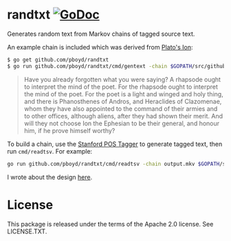 # randtxt [![GoDoc](https://godoc.org/github.com/golang/gddo?status.svg)](https://godoc.org/github.com/pboyd/randtxt)

Generates random text from Markov chains of tagged source text.

An example chain is included which was derived from [Plato's
Ion](https://www.gutenberg.org/ebooks/1635):

```sh
$ go get github.com/pboyd/randtxt
$ go run github.com/pboyd/randtxt/cmd/gentext -chain $GOPATH/src/github.com/pboyd/randtxt/testfiles/ion/trigram.mkv
```

> Have you already forgotten what you were saying? A rhapsode ought to
> interpret the mind of the poet. For the rhapsode ought to interpret the mind
> of the poet. For the poet is a light and winged and holy thing, and there is
> Phanosthenes of Andros, and Heraclides of Clazomenae, whom they have also
> appointed to the command of their armies and to other offices, although
> aliens, after they had shown their merit. And will they not choose Ion the
> Ephesian to be their general, and honour him, if he prove himself worthy?

To build a chain, use the [Stanford POS
Tagger](https://nlp.stanford.edu/software/tagger.shtml) to generate tagged
text, then run `cmd/readtsv`. For example:

```sh
go run github.com/pboyd/randtxt/cmd/readtsv -chain output.mkv $GOPATH/src/github.com/pboyd/randtxt/testfiles/ion/tagged.tsv
```

I wrote about the design [here](https://pboyd.io/posts/random-text/).

# License

This package is released under the terms of the Apache 2.0 license. See LICENSE.TXT.
